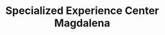 ---
title: "Specialized Experience Center Magdalena"
url: /magdalena-del-mar/specialized-experience-center-magdalena/
shop: Fahrrad
---